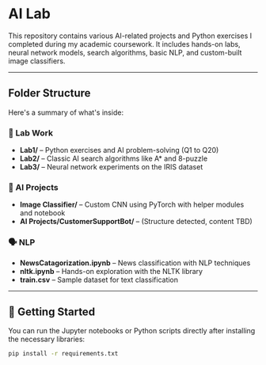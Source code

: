 # AI Lab 

This repository contains various AI-related projects and Python exercises I completed during my academic coursework. It includes hands-on labs, neural network models, search algorithms, basic NLP, and custom-built image classifiers.

---

## Folder Structure

Here's a summary of what's inside:

### 🔬 Lab Work

- **Lab1/** – Python exercises and AI problem-solving (Q1 to Q20)
- **Lab2/** – Classic AI search algorithms like A* and 8-puzzle
- **Lab3/** – Neural network experiments on the IRIS dataset

### 🤖 AI Projects

- **Image Classifier/** – Custom CNN using PyTorch with helper modules and notebook
- **AI Projects/CustomerSupportBot/** – (Structure detected, content TBD)

### 🗣️ NLP

- **NewsCatagorization.ipynb** – News classification with NLP techniques
- **nltk.ipynb** – Hands-on exploration with the NLTK library
- **train.csv** – Sample dataset for text classification

---

## 🚀 Getting Started

You can run the Jupyter notebooks or Python scripts directly after installing the necessary libraries:

```bash
pip install -r requirements.txt
